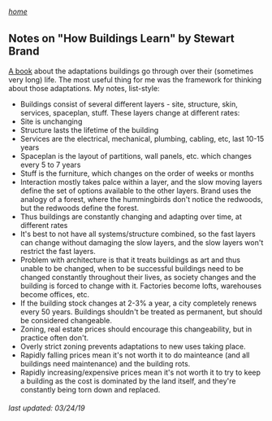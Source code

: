 ###### [home](/index.html)

## Notes on "How Buildings Learn" by Stewart Brand

[A book](https://www.amazon.com/How-Buildings-Learn-Happens-Theyre/dp/0140139966) about the adaptations buildings go through over their (sometimes very long) life. The most useful thing for me was the framework for thinking about those adaptations. My notes, list-style:
 
 - Buildings consist of several different layers - site, structure, skin, services, spaceplan, stuff. These layers change at different rates:
  - Site is unchanging
  - Structure lasts the lifetime of the building
  - Services are the electrical, mechanical, plumbing, cabling, etc, last 10-15 years
  - Spaceplan is the layout of partitions, wall panels, etc. which changes every 5 to 7 years
  - Stuff is the furniture, which changes on the order of weeks or months
- Interaction mostly takes palce within a layer, and the slow moving layers define the set of options available to the other layers. Brand uses the analogy of a forest, where the hummingbirds don't notice the redwoods, but the redwoods define the forest.
- Thus buildings are constantly changing and adapting over time, at different rates
- It's best to not have all systems/structure combined, so the fast layers can change without damaging the slow layers, and the slow layers won't restrict the fast layers.
- Problem with architecture is that it treats buildings as art and thus unable to be changed, when to be successful buildings need to be changed constantly throughout their lives, as society changes and the building is forced to change with it. Factories become lofts, warehouses become offices, etc.
- If the building stock changes at 2-3% a year, a city completely renews every 50 years. Buildings shouldn't be treated as permanent, but should be considered changeable.
- Zoning, real estate prices should encourage this changeability, but in practice often don't.
 - Overly strict zoning prevents adaptations to new uses taking place.
 - Rapidly falling prices mean it's not worth it to do mainteance (and all buildings need maintenance) and the building rots.
 - Rapidly increasing/expensive prices mean it's not worth it to try to keep a building as the cost is dominated by the land itself, and they're constantly being torn down and replaced.

###### *last updated: 03/24/19*